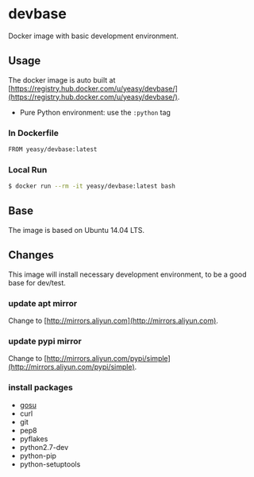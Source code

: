 # devbase
Docker image with basic development environment.

## Usage
The docker image is auto built at [https://registry.hub.docker.com/u/yeasy/devbase/](https://registry.hub.docker.com/u/yeasy/devbase/).

* Pure Python environment: use the `:python` tag

### In Dockerfile
```sh
FROM yeasy/devbase:latest
```

### Local Run
```sh
$ docker run --rm -it yeasy/devbase:latest bash
```

## Base
The image is based on Ubuntu 14.04 LTS.

## Changes
This image will install necessary development environment, to be a good base for dev/test.

### update apt mirror
Change to [http://mirrors.aliyun.com](http://mirrors.aliyun.com).

### update pypi mirror
Change to [http://mirrors.aliyun.com/pypi/simple](http://mirrors.aliyun.com/pypi/simple).

### install packages
* [gosu](https://github.com/tianon/gosu)
* curl
* git
* pep8
* pyflakes
* python2.7-dev
* python-pip
* python-setuptools
